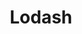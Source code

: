 ---
github: lodash
logohandle: lodash
sort: lodash
title: Lodash
twitter: bestiejs
website: https://www.lodash.com/
wikipedia: https://en.wikipedia.org/wiki/Lodash
---